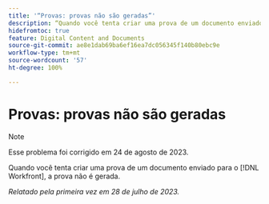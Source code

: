 ```yaml
---
title: '“Provas: provas não são geradas”'
description: “Quando você tenta criar uma prova de um documento enviado para o Workfront, a prova não é gerada.”
hidefromtoc: true
feature: Digital Content and Documents
source-git-commit: ae8e1dab69ba6ef16ea7dc056345f140b80ebc9e
workflow-type: tm+mt
source-wordcount: '57'
ht-degree: 100%

---
```



# Provas: provas não são geradas

<!--Wf and WFP TOCs-->

>[!NOTE]
>
>Esse problema foi corrigido em 24 de agosto de 2023.

Quando você tenta criar uma prova de um documento enviado para o [!DNL Workfront], a prova não é gerada.

_Relatado pela primeira vez em 28 de julho de 2023._

